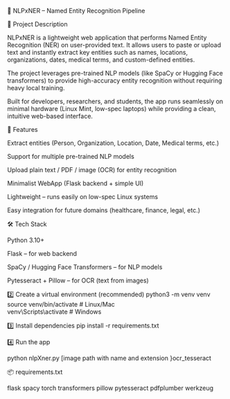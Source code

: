 🧠 NLPxNER – Named Entity Recognition Pipeline

📌 Project Description

NLPxNER is a lightweight web application that performs Named Entity Recognition (NER) on user-provided text. It allows users to paste or upload text and instantly extract key entities such as names, locations, organizations, dates, medical terms, and custom-defined entities.

The project leverages pre-trained NLP models (like SpaCy or Hugging Face transformers) to provide high-accuracy entity recognition without requiring heavy local training.

Built for developers, researchers, and students, the app runs seamlessly on minimal hardware (Linux Mint, low-spec laptops) while providing a clean, intuitive web-based interface.

🚀 Features

Extract entities (Person, Organization, Location, Date, Medical terms, etc.)

Support for multiple pre-trained NLP models

Upload plain text / PDF / image (OCR) for entity recognition

Minimalist WebApp (Flask backend + simple UI)

Lightweight – runs easily on low-spec Linux systems

Easy integration for future domains (healthcare, finance, legal, etc.)

🛠️ Tech Stack

Python 3.10+

Flask – for web backend

SpaCy / Hugging Face Transformers – for NLP models

Pytesseract + Pillow – for OCR (text from images)

2️⃣ Create a virtual environment (recommended)
python3 -m venv venv
source venv/bin/activate   # Linux/Mac  
venv\Scripts\activate      # Windows

3️⃣ Install dependencies
pip install -r requirements.txt

4️⃣ Run the app

python nlpXner.py [image path with name and extension }ocr_tesseract

📦 requirements.txt

flask
spacy
torch
transformers
pillow
pytesseract
pdfplumber
werkzeug
